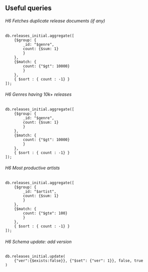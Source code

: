 ## Useful queries


###### H6 Fetches duplicate release documents (if any)

```
db.releases_initial.aggregate([
    {$group: {
        _id: "$genre",
        count: {$sum: 1}
        }
    },
    {$match: { 
        count: {"$gt": 10000}
        }
    },
    { $sort : { count : -1} }
]);
```

###### H6 Genres having 10k+ releases

```
db.releases_initial.aggregate([
    {$group: {
        _id: "$genre",
        count: {$sum: 1}
        }
    },
    {$match: { 
        count: {"$gt": 10000}
        }
    },
    { $sort : { count : -1} }
]);
```

###### H6 Most productive artists

```
db.releases_initial.aggregate([
    {$group: {
        _id: "$artist",
        count: {$sum: 1}
        }
    },
    {$match: { 
        count: {"$gte": 100}
        }
    },
    { $sort : { count : -1} }
]);
```

###### H6 Schema update: add version

```
db.releases_initial.update(
    {"ver":{$exists:false}}, {"$set": {"ver": 1}}, false, true
)
```
